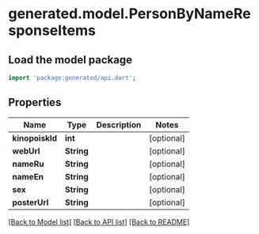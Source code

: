 # generated.model.PersonByNameResponseItems

## Load the model package
```dart
import 'package:generated/api.dart';
```

## Properties
Name | Type | Description | Notes
------------ | ------------- | ------------- | -------------
**kinopoiskId** | **int** |  | [optional] 
**webUrl** | **String** |  | [optional] 
**nameRu** | **String** |  | [optional] 
**nameEn** | **String** |  | [optional] 
**sex** | **String** |  | [optional] 
**posterUrl** | **String** |  | [optional] 

[[Back to Model list]](../README.md#documentation-for-models) [[Back to API list]](../README.md#documentation-for-api-endpoints) [[Back to README]](../README.md)


